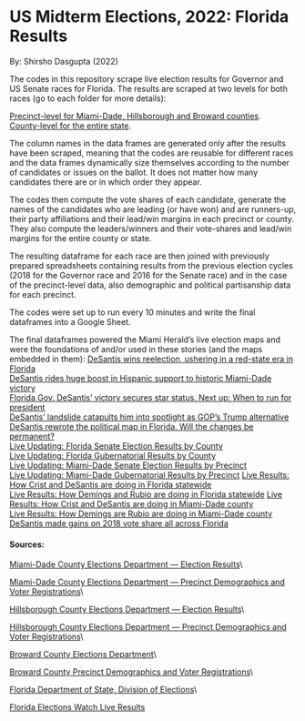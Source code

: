 # US Midterm Elections, 2022: Florida Results

By: Shirsho Dasgupta (2022)

The codes in this repository scrape live election results for Governor and US Senate races for Florida. The results are scraped at two levels for both races (go to each folder for more details): 

[Precinct-level for Miami-Dade, Hillsborough and Broward counties]().\
[County-level for the entire state]().

The column names in the data frames are generated only after the results have been scraped, meaning that the codes are reusable for different races and the data frames dynamically size themselves according to the number of candidates or issues on the ballot. It does not matter how many candidates there are or in which order they appear. 

The codes then compute the vote shares of each candidate, generate the names of the candidates who are leading (or have won) and are runners-up, their party affiliations and their lead/win margins in each precinct or county. They also compute the leaders/winners and their vote-shares and lead/win margins for the entire county or state. 

The resulting dataframe for each race are then joined with previously prepared spreadsheets containing results from the previous election cycles (2018 for the Governor race and 2016 for the Senate race) and in the case of the precinct-level data, also demographic and political partisanship data for each precinct. 

The codes were set up to run every 10 minutes and write the final dataframes into a Google Sheet.

The final dataframes powered the Miami Herald’s live election maps and were the foundations of and/or used in these stories (and the maps embedded in them):
[DeSantis wins reelection, ushering in a red-state era in Florida](https://www.miamiherald.com/news/politics-government/election/article268224252.html)\
[DeSantis rides huge boost in Hispanic support to historic Miami-Dade victory](https://www.miamiherald.com/news/politics-government/election/article268242152.html)\
[Florida Gov. DeSantis’ victory secures star status. Next up: When to run for president](https://www.miamiherald.com/news/politics-government/election/article268224357.html)\
[DeSantis’ landslide catapults him into spotlight as GOP’s Trump alternative](https://www.miamiherald.com/news/politics-government/article268579667.html)\
[DeSantis rewrote the political map in Florida. Will the changes be permanent?](https://www.miamiherald.com/news/politics-government/state-politics/article268607662.html)\
[Live Updating: Florida Senate Election Results by County](https://www.datawrapper.de/_/u2slr/)\
[Live Updating: Florida Gubernatorial Results by County](https://www.datawrapper.de/_/2jFnd/)\
[Live Updating: Miami-Dade Senate Election Results by Precinct](https://www.datawrapper.de/_/s1oZg/)\
[Live Updating: Miami-Dade Gubernatorial Results by Precinct](https://www.datawrapper.de/_/WNk38/)
[Live Results: How Crist and DeSantis are doing in Florida statewide](https://www.datawrapper.de/_/We3DK/)\
[Live Results: How Demings and Rubio are doing in Florida statewide](https://www.datawrapper.de/_/v2ISI/)
[Live Results: How Crist and DeSantis are doing in Miami-Dade county](https://www.datawrapper.de/_/JURCT/)\
[Live Results: How Demings are Rubio are doing in Miami-Dade county](https://www.datawrapper.de/_/bH9pf/)\
[DeSantis made gains on 2018 vote share all across Florida](https://www.datawrapper.de/_/DmR4A/)


#### Sources:
[Miami-Dade County Elections Department — Election Results](https://www.miamidade.gov/global/service.page?Mduid_service=ser1518638765310782)\

[Miami-Dade County Elections Department — Precinct Demographics and Voter Registrations](https://www.miamidade.gov/elections/voter-statistics-current-archive.html)\

[Hillsborough County Elections Department — Election Results](https://www.votehillsborough.gov/ELECTIONS/Election-Results)\

[Hillsborough County Elections Department — Precinct Demographics and Voter Registrations](https://www.votehillsborough.gov/RESEARCH-DATA/Voter-Statistics)\

[Broward County Elections Department](https://www.browardvotes.gov/)\

[Broward County Precinct Demographics and Voter Registrations](https://www.browardvotes.gov/Records-Data/Voter-Statistics)\

[Florida Department of State, Division of Elections](https://results.elections.myflorida.com/)\

[Florida Elections Watch Live Results](https://floridaelectionwatch.gov/)
